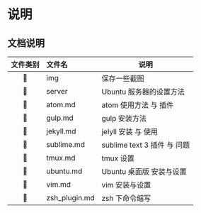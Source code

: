 # 说明

## 文档说明


| 文件类别 |文件名|说明|
|:---:|:----|------|
| 📁 |img|保存一些截图|
| 📁 |server|Ubuntu 服务器的设置方法|
| 📄 | atom.md | atom 使用方法 与 插件 |
| 📄 | gulp.md | gulp 安装方法 |
| 📄 | jekyll.md | jelyll 安装 与 使用 |
| 📄 | sublime.md | sublime text 3 插件 与 问题 |
| 📄 | tmux.md | tmux 设置|
| 📄 | ubuntu.md | Ubuntu 桌面版 安装与设置|
| 📄 | vim.md | vim 安装与设置|
| 📄 | zsh_plugin.md | zsh 下命令缩写 |
